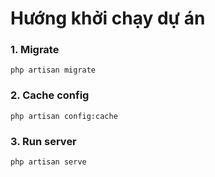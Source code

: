 # Hướng khởi chạy dự án

### 1. Migrate

```
php artisan migrate
```

### 2. Cache config

```
php artisan config:cache
```

### 3. Run server

```
php artisan serve
```
